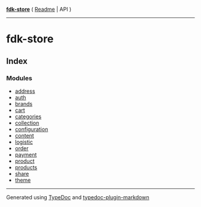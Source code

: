 [**fdk-store**](README.md) ( [Readme](README.md) \| API )

---

# fdk-store

## Index

### Modules

- [address](address/README.md)
- [auth](auth/README.md)
- [brands](brands/README.md)
- [cart](cart/README.md)
- [categories](categories/README.md)
- [collection](collection/README.md)
- [configuration](configuration/README.md)
- [content](content/README.md)
- [logistic](logistic/README.md)
- [order](order/README.md)
- [payment](payment/README.md)
- [product](product/README.md)
- [products](products/README.md)
- [share](share/README.md)
- [theme](theme/README.md)

---

Generated using [TypeDoc](https://typedoc.org/) and [typedoc-plugin-markdown](https://www.npmjs.com/package/typedoc-plugin-markdown)
